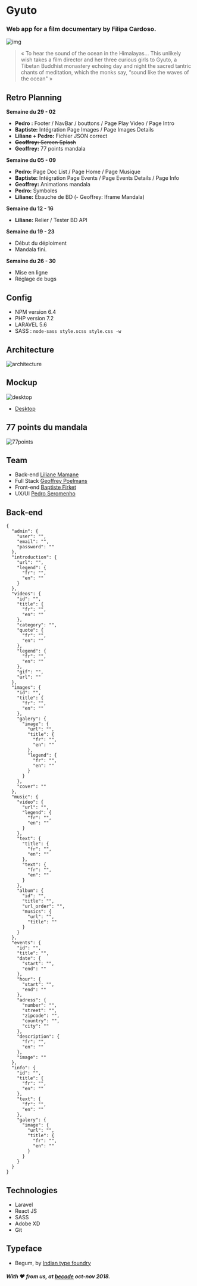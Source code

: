 # Gyuto
### Web app for a film documentary by Filipa Cardoso.
![img](http://www.gyuto-movie.com/images/synopsis-image.jpg)

> « To hear the sound of the ocean in the Himalayas… This unlikely wish takes a film director and her three curious girls to Gyuto, a Tibetan Buddhist monastery echoing day and night the sacred tantric chants of meditation, which the monks say, “sound like the waves of the ocean" » 

## Retro Planning

**Semaine du 29 - 02**
- **Pedro :** Footer / NavBar / bouttons / Page Play Video / Page Intro
- **Baptiste:** Intégration Page Images / Page Images Details
- **Liliane + Pedro:** Fichier JSON correct
- ~~**Geoffrey:** Screen Splash~~
- **Geoffrey:** 77 points mandala


**Semaine du 05 - 09**
- **Pedro:** Page Doc List / Page Home / Page Musique
- **Baptiste:** Intégration Page Events / Page Events Details / Page Info
- **Geoffrey:** Animations mandala
- **Pedro:** Symboles 
- **Liliane:** Ébauche de BD
(- Geoffrey: Iframe Mandala)

**Semaine du 12 - 16**
- **Liliane:** Relier / Tester BD API

**Semaine du 19 - 23**
- Début du déploiment
- Mandala fini.

**Semaine du 26 - 30**
- Mise en ligne
- Réglage de bugs

## Config
- NPM version 6.4
- PHP version 7.2
- LARAVEL 5.6
- SASS : ```node-sass style.scss style.css -w```

## Architecture
![architecture](assets/design/architecture.png)

## Mockup
![desktop](assets/design/desktop.png)
- [Desktop](https://xd.adobe.com/view/d3ba2b44-66c5-4626-4281-8233dd7db86c-a58b/?fullscreen)

## 77 points du mandala 

![77points](assets/mandala-svg/77points.png)


## Team
- Back-end [Liliane Mamane](https://github.com/lilama)
- Full Stack [Geoffrey Poelmans](https://github.com/geoffrey-poelmans)
- Front-end [Baptiste Firket](https://github.com/baptistefkt)
- UX/UI [Pedro Seromenho](http://pedroseromenho.com/)


## Back-end
```
{
  "admin": {
    "user": "",
    "email": "",
    "password": ""
  },
  "introduction": {
    "url": "",
    "legend": {
      "fr": "",
      "en": ""
    }
  },
  "videos": {
    "id": "",
    "title": {
      "fr": "",
      "en": ""
    },
    "category": "",
    "quote": {
      "fr": "",
      "en": ""
    },
    "legend": {
      "fr": "",
      "en": ""
    },
    "gif": "",
    "url": ""
  },
  "images": {
    "id": "",
    "title": {
      "fr": "",
      "en": ""
    },
    "galery": {
      "image": {
        "url": "",
        "title": {
          "fr": "",
          "en": ""
        },
        "legend": {
          "fr": "",
          "en": ""
        }
      }
    },
    "cover": ""
  },
  "music": {
    "video": {
      "url": "",
      "legend": {
        "fr": "",
        "en": ""
      }
    },
    "text": {
      "title": {
        "fr": "",
        "en": ""
      },
      "text": {
        "fr": "",
        "en": ""
      }
    },
    "album": {
      "id": "",
      "title": "",
      "url_order": "",
      "musics": {
        "url": "",
        "title": ""
      }
    }
  },
  "events": {
    "id": "",
    "title": "",
    "date": {
      "start": "",
      "end": ""
    },
    "hour": {
      "start": "",
      "end": ""
    },
    "adress": {
      "number": "",
      "street": "",
      "zipcode": "",
      "country": "",
      "city": ""
    },
    "description": {
      "fr": "",
      "en": ""
    },
    "image": ""
  },
  "info": {
    "id": "",
    "title": {
      "fr": "",
      "en": ""
    },
    "text": {
      "fr": "",
      "en": ""
    },
    "galery": {
      "image": {
        "url": "",
        "title": {
          "fr": "",
          "en": ""
        }
      }
    }
  }
}
````



## Technologies
- Laravel
- React JS
- SASS
- Adobe XD
- Git

## Typeface
- Begum, by [Indian type foundry](https://www.indiantypefoundry.com/fonts/begum)

##### With :heart: from us, at [becode]() oct-nov 2018.




